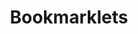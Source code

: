 ---
title: Bookmarklets
menu:
    sidebar:
        name: Bookmarklets
        identifier: bookmarklets
        parent: scripts
---